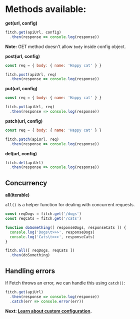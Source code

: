 # Methods available:

**get(url, config)**

```js
fitch.get(apiUrl, config)
  .then(response => console.log(response))
```

**Note:** GET method doesn't allow `body` inside config object.

**post(url, config)**

```js
const req = { body: { name: 'Happy cat' } }

fitch.post(apiUrl, req)
  .then(response => console.log(response))
```

**put(url, config)**

```js
const req = { body: { name: 'Happy cat' } }

fitch.put(apiUrl, req)
  .then(response => console.log(response))
```

**patch(url, config)**

```js
const req = { body: { name: 'Happy cat' } }

fitch.patch(apiUrl, req)
  .then(response => console.log(response))
```

**del(url, config)**

```js
fitch.del(apiUrl)
  .then(response => console.log(response))
```

## Concurrency

**all(iterable)**

`all()` is a helper function for dealing with concurrent requests.

```js
const reqDogs = fitch.get('/dogs')
const reqCats = fitch.get('/cats')

function doSomething([ responseDogs, responseCats ]) {
  console.log('Dogs\t>>>', responseDogs)
  console.log('Cats\t>>>', responseCats)
}

fitch.all([ reqDogs, reqCats ])
  .then(doSomething)
```

## Handling errors
If Fetch throws an error, we can handle this using `catch()`:

```js
fitch.get(apiUrl)
  .then(response => console.log(response))
  .catch(err => console.error(err))
```

**Next: [Learn about custom configuration](https://github.com/raphaelpor/fitch.js/blob/master/docs/Config.md).**
